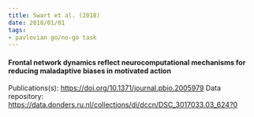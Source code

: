 ```yaml
---
title: Swart et al. (2018)
date: 2018/01/01
tags:
- pavlovian go/no-go task
---
```


#### Frontal network dynamics reflect neurocomputational mechanisms for reducing maladaptive biases in motivated action

Publications(s): https://doi.org/10.1371/journal.pbio.2005979
Data repository: https://data.donders.ru.nl/collections/di/dccn/DSC_3017033.03_624?0
